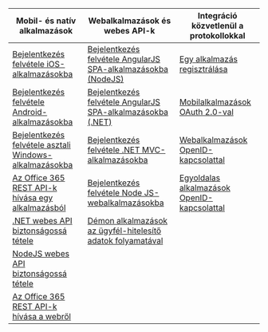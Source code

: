 | Mobil- és natív alkalmazások | Webalkalmazások és webes API-k | Integráció közvetlenül a protokollokkal |
| --- | --- | --- |
| [Bejelentkezés felvétele iOS-alkalmazásokba](../articles/active-directory/active-directory-v2-devquickstarts-ios.md) |[Bejelentkezés felvétele AngularJS SPA-alkalmazásokba (NodeJS)](../articles/active-directory/active-directory-v2-devquickstarts-angular-node.md) |[Egy alkalmazás regisztrálása](../articles/active-directory/active-directory-v2-app-registration.md) |
| [Bejelentkezés felvétele Android-alkalmazásokba](../articles/active-directory/active-directory-v2-devquickstarts-android.md) |[Bejelentkezés felvétele AngularJS SPA-alkalmazásokba (.NET)](../articles/active-directory/active-directory-v2-devquickstarts-angular-dotnet.md) |[Mobilalkalmazások OAuth 2.0-val](../articles/active-directory/active-directory-v2-protocols-oauth-code.md) |
| [Bejelentkezés felvétele asztali Windows-alkalmazásokba](../articles/active-directory/active-directory-v2-devquickstarts-wpf.md) |[Bejelentkezés felvétele .NET MVC-alkalmazásokba](../articles/active-directory/active-directory-v2-devquickstarts-dotnet-web.md) |[Webalkalmazások OpenID-kapcsolattal](../articles/active-directory/active-directory-v2-protocols-oidc.md) |
| [Az Office 365 REST API-k hívása egy alkalmazásból](https://msdn.microsoft.com/office/office365/howto/authenticate-Office-365-APIs-using-v2) |[Bejelentkezés felvétele Node JS-webalkalmazásokba](../articles/active-directory/active-directory-v2-devquickstarts-node-web.md) |[Egyoldalas alkalmazások OpenID-kapcsolattal](../articles/active-directory/active-directory-v2-protocols-implicit.md) |
| [.NET webes API biztonságossá tétele](../articles/active-directory/active-directory-v2-devquickstarts-dotnet-api.md) |[Démon alkalmazások az ügyfél-hitelesítő adatok folyamatával](../articles/active-directory/active-directory-v2-protocols-oauth-client-creds.md) | |
| [NodeJS webes API biztonságossá tétele](../articles/active-directory/active-directory-v2-devquickstarts-node-api.md) | | |
| [Az Office 365 REST API-k hívása a webről](https://msdn.microsoft.com/office/office365/howto/authenticate-Office-365-APIs-using-v2) | | |



<!--HONumber=Dec16_HO4-->


